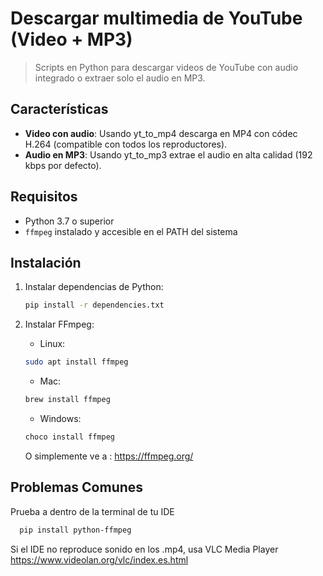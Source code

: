 # Descargar multimedia de YouTube (Video + MP3)

> Scripts en Python para descargar videos de YouTube con audio integrado o extraer solo el audio en MP3.

## Características
- **Video con audio**: Usando yt_to_mp4 descarga en MP4 con códec H.264 (compatible con todos los reproductores).
- **Audio en MP3**: Usando yt_to_mp3 extrae el audio en alta calidad (192 kbps por defecto).

## Requisitos
- Python 3.7 o superior
- `ffmpeg` instalado y accesible en el PATH del sistema

## Instalación
1. Instalar dependencias de Python:
   ```bash
   pip install -r dependencies.txt
2. Instalar FFmpeg: 

   - Linux:  
   ```bash
   sudo apt install ffmpeg 
   ```

   - Mac:  
   ```bash
   brew install ffmpeg 
   ```
   
   - Windows: 
   ```bash
   choco install ffmpeg
   ```

    O simplemente ve a : https://ffmpeg.org/ 
   

## Problemas Comunes

Prueba a dentro de la terminal de tu IDE 

 ```bash 
   pip install python-ffmpeg
 ```
Si el IDE no reproduce sonido en los .mp4, usa VLC Media Player https://www.videolan.org/vlc/index.es.html 
 
